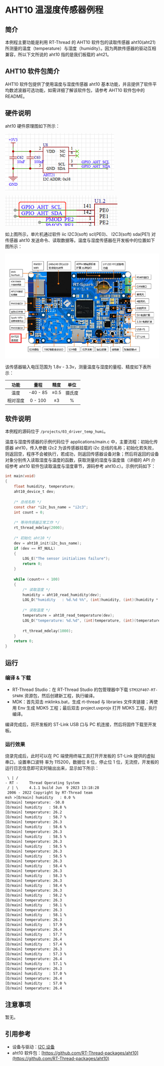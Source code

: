 # AHT10 温湿度传感器例程

## 简介

本例程主要功能是利用 RT-Thread 的 AHT10 软件包的读取传感器 aht10(aht21) 所测量的温度（temperature）与湿度（humidity）。因为两款传感器的驱动互相兼容，所以下文所说的 aht10 指的是我们板载的 aht21。

## AHT10 软件包简介

AHT10 软件包提供了使用温度与湿度传感器 aht10 基本功能，并且提供了软件平均数滤波器可选功能，如需详细了解该软件包，请参考 AHT10 软件包中的 README。

## 硬件说明

aht10 硬件原理图如下所示：

![温湿度传感器模块电路](figures/AHT21.png)

![温湿度传感器与芯片连接图](figures/aht21_circuit.png)

如上图所示，单片机通过软件 iic I2C3(soft) scl(PE0)、 I2C3(soft) sda(PE1) 对传感器 aht10 发送命令、读取数据等。温度与湿度传感器在开发板中的位置如下图所示：

![温湿度传感器位置](figures/board.png)

该传感器输入电压范围为 1.8v - 3.3v，测量温度与湿度的量程、精度如下表所示：

| 功能 | 量程 | 精度 | 单位 |
| :----: | :----: | :----: | :----: |
| 温度 | -40 - 85 | ±0.5 | 摄氏度 |
| 相对湿度 | 0 - 100 | ±3 | % |

## 软件说明

本例程的源码位于 `/projects/03_driver_temp_humi`。

温度与湿度传感器的示例代码位于 applications/main.c 中，主要流程：初始化传感器 aht10，传入参数 i2c2 为该传感器挂载的 i2c 总线的名称；初始化若失败，则返回空，程序不会被执行，若成功，则返回传感器设备对象；然后将返回的设备对象分别传入读取湿度与温度的函数，获取测量的湿度与温度值（详细的 API 介绍参考 aht10 软件包读取温度与湿度章节，源码参考 aht10.c）。示例代码如下：

```c
int main(void)
{
    float humidity, temperature;
    aht10_device_t dev;

    /* 总线名称 */
    const char *i2c_bus_name = "i2c3";
    int count = 0;

    /* 等待传感器正常工作 */
    rt_thread_mdelay(2000);

    /* 初始化 aht10 */
    dev = aht10_init(i2c_bus_name);
    if (dev == RT_NULL)
    {
        LOG_E("The sensor initializes failure");
        return 0;
    }

    while (count++ < 100)
    {
        /* 读取湿度 */
        humidity = aht10_read_humidity(dev);
        LOG_D("humidity   : %d.%d %%", (int)humidity, (int)(humidity * 10) % 10);

        /* 读取温度 */
        temperature = aht10_read_temperature(dev);
        LOG_D("temperature: %d.%d", (int)temperature, (int)(temperature * 10) % 10);

        rt_thread_mdelay(1000);
    }
    return 0;
}
```
## 运行

### 编译 & 下载

- RT-Thread Studio：在 RT-Thread Studio 的包管理器中下载 `STM32F407-RT-SPARK` 资源包，然后创建新工程，执行编译。
- MDK：首先双击 mklinks.bat，生成 rt-thread 与 libraries 文件夹链接；再使用 Env 生成 MDK5 工程；最后双击 project.uvprojx 打开 MDK5 工程，执行编译。

编译完成后，将开发板的 ST-Link USB 口与 PC 机连接，然后将固件下载至开发板。

### 运行效果

烧录完成后，此时可以在 PC 端使用终端工具打开开发板的 ST-Link 提供的虚拟串口，设置串口波特
率为 115200，数据位 8 位，停止位 1 位，无流控，开发板的运行日志信息即可实时输出出来，显示如下所示：

```shell
 \ | /
- RT -     Thread Operating System
 / | \     4.1.1 build Jun  9 2023 13:18:28
 2006 - 2022 Copyright by RT-Thread team
msh >[D/main] humidity   : 0.0 %
[D/main] temperature: -50.0
[D/main] humidity   : 58.8 %
[D/main] temperature: 26.2
[D/main] humidity   : 58.7 %
[D/main] temperature: 26.3
[D/main] humidity   : 58.6 %
[D/main] temperature: 26.3
[D/main] humidity   : 58.5 %
[D/main] temperature: 26.3
[D/main] humidity   : 58.5 %
[D/main] temperature: 26.3
[D/main] humidity   : 58.5 %
[D/main] temperature: 26.3
[D/main] humidity   : 58.4 %
[D/main] temperature: 26.3
[D/main] humidity   : 58.3 %
[D/main] temperature: 26.3
[D/main] humidity   : 58.4 %
[D/main] temperature: 26.3
[D/main] humidity   : 58.2 %
[D/main] temperature: 26.3
[D/main] humidity   : 58.1 %
[D/main] temperature: 26.3
[D/main] humidity   : 58.1 %
[D/main] temperature: 26.3
[D/main] humidity   : 57.9 %
[D/main] temperature: 26.4
[D/main] humidity   : 57.7 %
[D/main] temperature: 26.4
[D/main] humidity   : 57.4 %
[D/main] temperature: 26.3
[D/main] humidity   : 57.3 %
[D/main] temperature: 26.4
[D/main] humidity   : 57.1 %
[D/main] temperature: 26.3
[D/main] humidity   : 57.0 %
[D/main] temperature: 26.4
[D/main] humidity   : 57.0 %
[D/main] temperature: 26.4

```

## 注意事项

暂无。

## 引用参考

- 设备与驱动：[I2C 设备](https://www.rt-thread.org/document/site/#/rt-thread-version/rt-thread-standard/programming-manual/device/i2c/i2c)
- aht10 软件包：[https://github.com/RT-Thread-packages/aht10](https://github.com/RT-Thread-packages/aht10)
